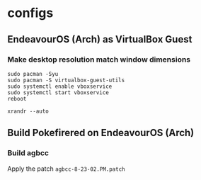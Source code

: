 # configs
## EndeavourOS (Arch) as VirtualBox Guest
### Make desktop resolution match window dimensions
```
sudo pacman -Syu
sudo pacman -S virtualbox-guest-utils
sudo systemctl enable vboxservice
sudo systemctl start vboxservice
reboot
```
```
xrandr --auto
```

## Build Pokefirered on EndeavourOS (Arch)
### Build agbcc
Apply the patch `agbcc-8-23-02.PM.patch`
